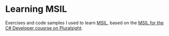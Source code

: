 # Learning MSIL

Exercises and code samples I used to learn [MSIL](https://en.wikipedia.org/wiki/Common_Intermediate_Language), based on the [MSIL for the C# Developer cousrse on Pluralsight]( https://www.pluralsight.com/courses/msil-csharp-developer).